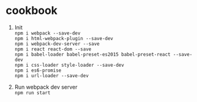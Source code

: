 # cookbook

1. Init  
`npm i webpack --save-dev`  
`npm i html-webpack-plugin --save-dev`  
`npm i webpack-dev-server --save`  
`npm i react react-dom --save`  
`npm i babel-loader babel-preset-es2015 babel-preset-react --save-dev`  
`npm i css-loader style-loader --save-dev`  
`npm i es6-promise`  
`npm i url-loader --save-dev`  
  
1. Run webpack dev server  
`npm run start`  
  